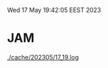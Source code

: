 Wed 17 May 19:42:05 EEST 2023
# JAM
<a href='./cache/202305/17_19.log'>./cache/202305/17_19.log</a>
